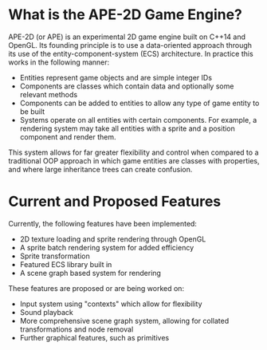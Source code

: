 # What is the APE-2D Game Engine?

APE-2D (or APE) is an experimental 2D game engine built on C++14 and OpenGL. Its founding principle is to use a data-oriented approach through its use of the entity-component-system (ECS) architecture. In practice this works in the following manner:

- Entities represent game objects and are simple integer IDs
- Components are classes which contain data and optionally some relevant methods
- Components can be added to entities to allow any type of game entity to be built
- Systems operate on all entities with certain components. For example, a rendering system may take all entities with a sprite and a position component and render them.

This system allows for far greater flexibility and control when compared to a traditional OOP approach in which game entities are classes with properties, and where large inheritance trees can create confusion. 

# Current and Proposed Features

Currently, the following features have been implemented:

- 2D texture loading and sprite rendering through OpenGL
- A sprite batch rendering system for added efficiency
- Sprite transformation
- Featured ECS library built in
- A scene graph based system for rendering

These features are proposed or are being worked on:

- Input system using "contexts" which allow for flexibility
- Sound playback
- More comprehensive scene graph system, allowing for collated transformations and node removal
- Further graphical features, such as primitives
